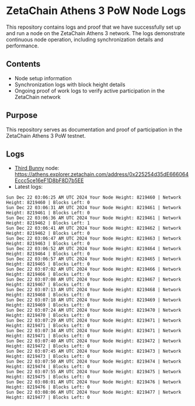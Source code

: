 # ZetaChain Athens 3 PoW Node Logs
This repository contains logs and proof that we have successfully set up and run a node on the ZetaChain Athens 3 network. The logs demonstrate continuous node operation, including synchronization details and performance.

## Contents
- Node setup information
- Synchronization logs with block height details
- Ongoing proof of work logs to verify active participation in the ZetaChain network

## Purpose
This repository serves as documentation and proof of participation in the ZetaChain Athens 3 PoW testnet.

## Logs

- [Third Bunny](https://thirdbunny.xyz/) node: https://athens.explorer.zetachain.com/address/0x225254d35dE666064Eccc5ce16eF1D8bF8D7b5EE
- Latest logs:
```
Sun Dec 22 03:06:25 AM UTC 2024 Your Node Height: 8219460 | Network Height: 8219460 | Blocks Left: 0
Sun Dec 22 03:06:31 AM UTC 2024 Your Node Height: 8219461 | Network Height: 8219461 | Blocks Left: 0
Sun Dec 22 03:06:36 AM UTC 2024 Your Node Height: 8219461 | Network Height: 8219462 | Blocks Left: 1
Sun Dec 22 03:06:41 AM UTC 2024 Your Node Height: 8219462 | Network Height: 8219462 | Blocks Left: 0
Sun Dec 22 03:06:47 AM UTC 2024 Your Node Height: 8219463 | Network Height: 8219463 | Blocks Left: 0
Sun Dec 22 03:06:52 AM UTC 2024 Your Node Height: 8219464 | Network Height: 8219464 | Blocks Left: 0
Sun Dec 22 03:06:57 AM UTC 2024 Your Node Height: 8219465 | Network Height: 8219465 | Blocks Left: 0
Sun Dec 22 03:07:02 AM UTC 2024 Your Node Height: 8219466 | Network Height: 8219466 | Blocks Left: 0
Sun Dec 22 03:07:08 AM UTC 2024 Your Node Height: 8219467 | Network Height: 8219467 | Blocks Left: 0
Sun Dec 22 03:07:13 AM UTC 2024 Your Node Height: 8219468 | Network Height: 8219468 | Blocks Left: 0
Sun Dec 22 03:07:18 AM UTC 2024 Your Node Height: 8219469 | Network Height: 8219469 | Blocks Left: 0
Sun Dec 22 03:07:24 AM UTC 2024 Your Node Height: 8219470 | Network Height: 8219470 | Blocks Left: 0
Sun Dec 22 03:07:29 AM UTC 2024 Your Node Height: 8219471 | Network Height: 8219471 | Blocks Left: 0
Sun Dec 22 03:07:34 AM UTC 2024 Your Node Height: 8219471 | Network Height: 8219471 | Blocks Left: 0
Sun Dec 22 03:07:40 AM UTC 2024 Your Node Height: 8219472 | Network Height: 8219472 | Blocks Left: 0
Sun Dec 22 03:07:45 AM UTC 2024 Your Node Height: 8219473 | Network Height: 8219473 | Blocks Left: 0
Sun Dec 22 03:07:50 AM UTC 2024 Your Node Height: 8219474 | Network Height: 8219474 | Blocks Left: 0
Sun Dec 22 03:07:55 AM UTC 2024 Your Node Height: 8219475 | Network Height: 8219475 | Blocks Left: 0
Sun Dec 22 03:08:01 AM UTC 2024 Your Node Height: 8219476 | Network Height: 8219476 | Blocks Left: 0
Sun Dec 22 03:08:06 AM UTC 2024 Your Node Height: 8219477 | Network Height: 8219477 | Blocks Left: 0
```
